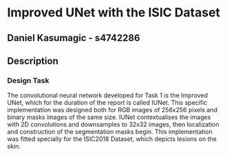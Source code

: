 # Improved UNet with the ISIC Dataset
## Daniel Kasumagic - s4742286

##  Description
### Design Task
The convolutional neural network developed for Task 1 is the Improved UNet, which for the duration of the report is called IUNet. This specific implementation was designed both for RGB images of 256x256 pixels and binary masks images of the same size. IUNet contextualises the images with 2D convolutions and downsamples to 32x32 images, then localization and construction of the segmentation masks begin. 
This implementation was fitted specially for the ISIC2018 Dataset, which depicts lesions on the skin.
